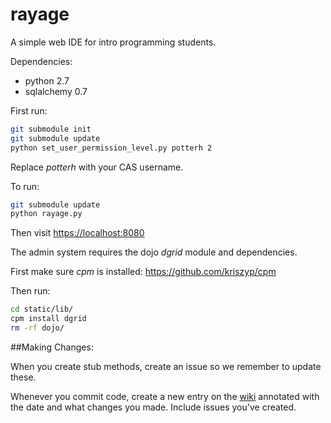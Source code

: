 rayage
======

A simple web IDE for intro programming students.

Dependencies:
* python 2.7
* sqlalchemy 0.7

First run:
```bash
git submodule init
git submodule update
python set_user_permission_level.py potterh 2
```

Replace _potterh_ with your CAS username.

To run:
```bash
git submodule update
python rayage.py
```


Then visit [https://localhost:8080](https://localhost:8080)

The admin system requires the dojo _dgrid_ module and dependencies.

First make sure _cpm_ is installed: https://github.com/kriszyp/cpm

Then run:
```bash
cd static/lib/
cpm install dgrid
rm -rf dojo/
```

##Making Changes:

When you create stub methods, create an issue so we remember to update these.

Whenever you commit code, create a new entry on the [wiki](https://github.com/MorganBorman/rayage/wiki/Current-Status)
annotated with the date and what changes you made. Include issues you've created.
